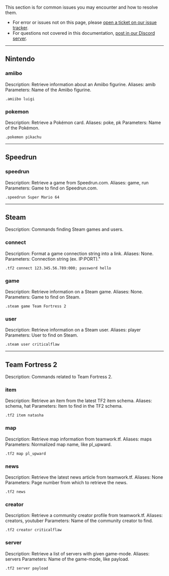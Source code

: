 [issues-link]: https://github.com/CriticalFlaw/FlawBOT/issues
[discord-link]: https://discord.gg/hTdtK9vBhE

This section is for common issues you may encounter and how to resolve them.

* For error or issues not on this page, please [open a ticket on our issue tracker][issues-link].
* For questions not covered in this documentation, [post in our Discord server][discord-link].

---

## Nintendo

### amiibo

Description: Retrieve information about an Amiibo figurine.
Aliases: amib
Parameters: Name of the Amiibo figurine.

```
.amiibo luigi
```

### pokemon

Description: Retrieve a Pokémon card.
Aliases: poke, pk
Parameters: Name of the Pokémon.

```
.pokemon pikachu
```

---

## Speedrun

### speedrun

Description: Retrieve a game from Speedrun.com.
Aliases: game, run
Parameters: Game to find on Speedrun.com.

```
.speedrun Super Mario 64
```

---

## Steam

Description: Commands finding Steam games and users.

### connect

Description: Format a game connection string into a link.
Aliases: None.
Parameters: Connection string (ex. IP:PORT)."

```
.tf2 connect 123.345.56.789:000; password hello
```

### game

Description: Retrieve information on a Steam game.
Aliases: None.
Parameters: Game to find on Steam.

```
.steam game Team Fortress 2
```

### user

Description: Retrieve information on a Steam user.
Aliases: player
Parameters: User to find on Steam.

```
.steam user criticalflaw
```

---

## Team Fortress 2

Description: Commands related to Team Fortress 2.

### item

Description: Retrieve an item from the latest TF2 item schema.
Aliases: schema, hat
Parameters: Item to find in the TF2 schema.

```
.tf2 item natasha
```

### map

Description: Retrieve map information from teamwork.tf.
Aliases: maps
Parameters: Normalized map name, like pl_upward.

```
.tf2 map pl_upward
```

### news

Description: Retrieve the latest news article from teamwork.tf.
Aliases: None
Parameters: Page number from which to retrieve the news.

```
.tf2 news
```

### creator

Description: Retrieve a community creator profile from teamwork.tf.
Aliases: creators, youtuber
Parameters: Name of the community creator to find.

```
.tf2 creator criticalflaw
```

### server

Description: Retrieve a list of servers with given game-mode.
Aliases: servers
Parameters: Name of the game-mode, like payload.

```
.tf2 server payload
```